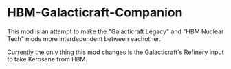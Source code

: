 # HBM-Galacticraft-Companion
This mod is an attempt to make the "Galacticraft Legacy" and "HBM Nuclear Tech" mods more interdependent between eachother.

Currently the only thing this mod changes is the Galacticraft's Refinery input to take Kerosene from HBM.
